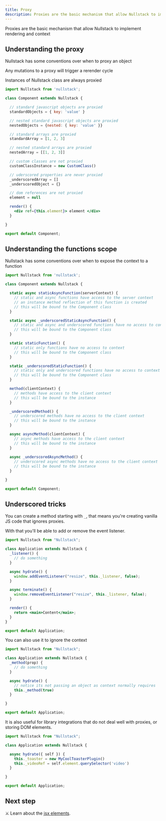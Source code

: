 ```yaml
---
title: Proxy
description: Proxies are the basic mechanism that allow Nullstack to implement rendering and context
---
```


Proxies are the basic mechanism that allow Nullstack to implement rendering and context

## Understanding the proxy

Nullstack has some conventions over when to proxy an object

Any mutations to a proxy will trigger a rerender cycle

Instances of Nullstack class are always proxied


```jsx
import Nullstack from 'nullstack';

class Component extends Nullstack {

  // standard javascript objects are proxied
  standardObjects = { key: 'value' }

  // nested standard javascript objects are proxied
  nestedObjects = {nested: { key: 'value' }}

  // standard arrays are proxied
  standardArray = [1, 2, 3]

  // nested standard arrays are proxied
  nestedArray = [[1, 2, 3]]

  // custom classes are not proxied
  customClassInstance = new CustomClass()

  // uderscored properties are never proxied
  _underscoredArray = []
  _underscoredObject = {}

  // dom references are not proxied
  element = null

  render() {
    <div ref={this.element}> element </div>
  }

}

export default Component;
```

## Understanding the functions scope

Nullstack has some conventions over when to expose the context to a function

```jsx
import Nullstack from 'nullstack';

class Component extends Nullstack {

  static async staticAsyncFunction(serverContext) {
    // static and async functions have access to the server context
    // an instance method reflection of this function is created
    // this will be bound to the Component class
  }

  static async _underscoredStaticAsyncFunction() {
    // static and async and underscored functions have no access to context
    // this will be bound to the Component class
  }

  static staticFunction() {
    // static only functions have no access to context
    // this will be bound to the Component class
  }

  static _underscoredStaticFunction() {
    // static only and underscored functions have no access to context
    // this will be bound to the Component class
  }

  method(clientContext) {
    // methods have access to the client context
    // this will be bound to the instance
  }

  _underscoredMethod() {
    // underscored methods have no access to the client context
    // this will be bound to the instance
  }

  async asyncMethod(clientContext) {
    // async methods have access to the client context
    // this will be bound to the instance
  }
   
  async _underscoredAsyncMethod() {
    // underscored async methods have no access to the client context
    // this will be bound to the instance
  }

}

export default Component;
```

## Underscored tricks

You can create a method starting with `_`, that means you're creating vanilla JS code that ignores proxies. 

With that you'll be able to add or remove the event listener.

```jsx
import Nullstack from "Nullstack";

class Application extends Nullstack {
  _listener() {
    // do something
  }

  async hydrate() {
    window.addEventListener("resize", this._listener, false);
  }

  async terminate() {
    window.removeEventListener("resize", this._listener, false);
  }

  render() {
    return <main>Content</main>;
  }
}

export default Application;
```

You can also use it to ignore the context

```jsx
import Nullstack from "Nullstack";

class Application extends Nullstack {
  _method(prop) {
    // do something
  }

  async hydrate() {
    // notice its not passing an object as context normally requires
    this._method(true)
  }

}

export default Application;
```

It is also useful for library integrations that do not deal well with proxies, or storing DOM elements.

```jsx
import Nullstack from "Nullstack";

class Application extends Nullstack {

  async hydrate({ self }) {
    this._toaster = new MyCoolToasterPlugin()
    this._videoRef = self.element.querySelector('video')
  }

}

export default Application;
```

## Next step

⚔ Learn about the [jsx elements](/jsx-elements).